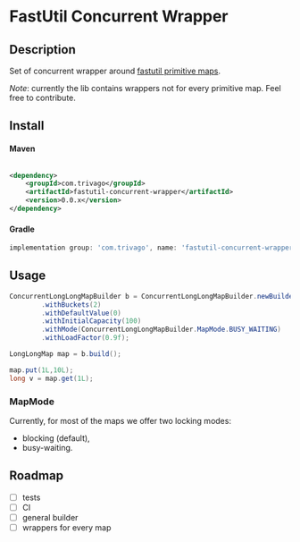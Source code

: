 # FastUtil Concurrent Wrapper

## Description

Set of concurrent wrapper around [fastutil primitive maps](https://github.com/vigna/fastutil).

_Note_: currently the lib contains wrappers not for every primitive map. Feel free to contribute.

## Install

#### Maven

```xml

<dependency>
    <groupId>com.trivago</groupId>
    <artifactId>fastutil-concurrent-wrapper</artifactId>
    <version>0.0.x</version>
</dependency>
```

#### Gradle

```groovy
implementation group: 'com.trivago', name: 'fastutil-concurrent-wrapper', version: '0.0.x'
```

## Usage

```java
ConcurrentLongLongMapBuilder b = ConcurrentLongLongMapBuilder.newBuilder()
        .withBuckets(2)
        .withDefaultValue(0)
        .withInitialCapacity(100)
        .withMode(ConcurrentLongLongMapBuilder.MapMode.BUSY_WAITING)
        .withLoadFactor(0.9f);

LongLongMap map = b.build();

map.put(1L,10L);
long v = map.get(1L);

```

### MapMode

Currently, for most of the maps we offer two locking modes:

- blocking (default),
- busy-waiting.

## Roadmap

- [ ] tests
- [ ] CI
- [ ] general builder
- [ ] wrappers for every map
